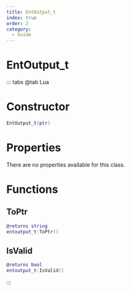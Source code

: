 ```yaml
---
title: EntOutput_t
index: true
order: 2
category:
  - Guide
---
```


# EntOutput_t

::: tabs
@tab Lua
# Constructor
```lua
EntOutput_t(ptr)
```
# Properties
There are no properties available for this class.
# Functions
## ToPtr
```lua
@returns string
entoutput_t:ToPtr()
```
## IsValid
```lua
@returns bool
entoutput_t:IsValid()
```

:::
